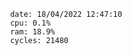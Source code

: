 

                date: 18/04/2022 12:47:10
                cpu: 0.1%
                ram: 18.9%
                cycles: 21480

                         